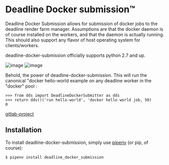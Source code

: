 Deadline Docker submission™
==========================

Deadline Docker Submission allows for submission of docker jobs to the deadline 
render farm manager. Assumptions are that the docker daemon is of course installed on 
the workers, and that the daemon is actually running. This should also support any flavor of 
host operating system for clients/workers.


deadline-docker-submission officially supports python 2.7 and up.


![image](https://www.3dv.com/resize/Shared/Images/Product/Thinkbox-Deadline-7/Deadline_Logo_250.jpg?bw=250&w=250&bh=250&h=250) ![image](https://www.docker.com/sites/default/files/social/docker_facebook_share.png)


Behold, the power of deadline-docker-submission. This will run the canonical "docker hello-world example on 
any deadline worker in the "docker" pool :

``` {.sourceCode .python}
>>> from dds import DeadlineDockerSubmitter as dds
>>> return dds()('run hello-world', 'docker hello world job, 50)
0
```

[gitlab-project](https://gitlab.com/mgcollie/deadline_docker_submission)



Installation
------------

To install deadline-docker-submission, simply use [pipenv](http://pipenv.org/) (or pip, of course):

``` {.sourceCode .bash}
$ pipenv install deadline_docker_submission
```
